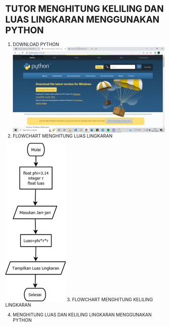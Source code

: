 # TUTOR MENGHITUNG KELILING DAN LUAS LINGKARAN MENGGUNAKAN PYTHON
1. DOWNLOAD PYTHON
![](gambar/Screenshot%202022-11-02%20072311.png)
2. FLOWCHART MENGHITUNG LUAS LINGKARAN

![](gambar/Flowchart-menghitung-luas-lingkaran-2.png)
3. FLOWCHART MENGHITUNG KELILING LINGKARAN

4. MENGHITUNG LUAS DAN KELILING LINGKARAN MENGGUNAKAN PYTHON


